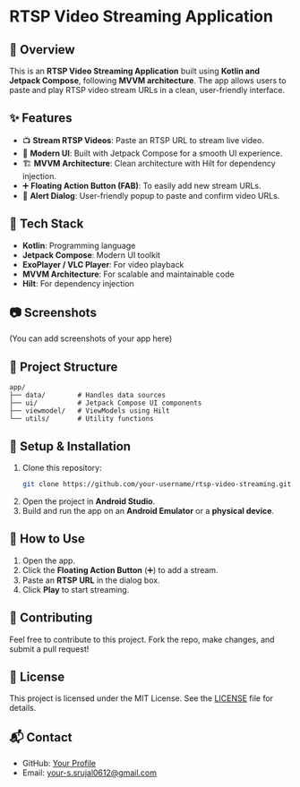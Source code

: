 # RTSP Video Streaming Application

## 📌 Overview
This is an **RTSP Video Streaming Application** built using **Kotlin and Jetpack Compose**, following **MVVM architecture**. The app allows users to paste and play RTSP video stream URLs in a clean, user-friendly interface.

## ✨ Features
- 📺 **Stream RTSP Videos**: Paste an RTSP URL to stream live video.
- 🎨 **Modern UI**: Built with Jetpack Compose for a smooth UI experience.
- 🏗 **MVVM Architecture**: Clean architecture with Hilt for dependency injection.
- ➕ **Floating Action Button (FAB)**: To easily add new stream URLs.
- 🔔 **Alert Dialog**: User-friendly popup to paste and confirm video URLs.

## 🚀 Tech Stack
- **Kotlin**: Programming language
- **Jetpack Compose**: Modern UI toolkit
- **ExoPlayer / VLC Player**: For video playback
- **MVVM Architecture**: For scalable and maintainable code
- **Hilt**: For dependency injection

## 📷 Screenshots
(You can add screenshots of your app here)

## 📂 Project Structure
```
app/
├── data/        # Handles data sources
├── ui/          # Jetpack Compose UI components
├── viewmodel/   # ViewModels using Hilt
└── utils/       # Utility functions
```

## 🔧 Setup & Installation
1. Clone this repository:
   ```sh
   git clone https://github.com/your-username/rtsp-video-streaming.git
   ```
2. Open the project in **Android Studio**.
3. Build and run the app on an **Android Emulator** or a **physical device**.

## 📌 How to Use
1. Open the app.
2. Click the **Floating Action Button** (➕) to add a stream.
3. Paste an **RTSP URL** in the dialog box.
4. Click **Play** to start streaming.

## 🤝 Contributing
Feel free to contribute to this project. Fork the repo, make changes, and submit a pull request!

## 📜 License
This project is licensed under the MIT License. See the [LICENSE](LICENSE) file for details.

## 📬 Contact
- GitHub: [Your Profile](https://github.com/srujalprusty)
- Email: your-s.srujal0612@gmail.com
